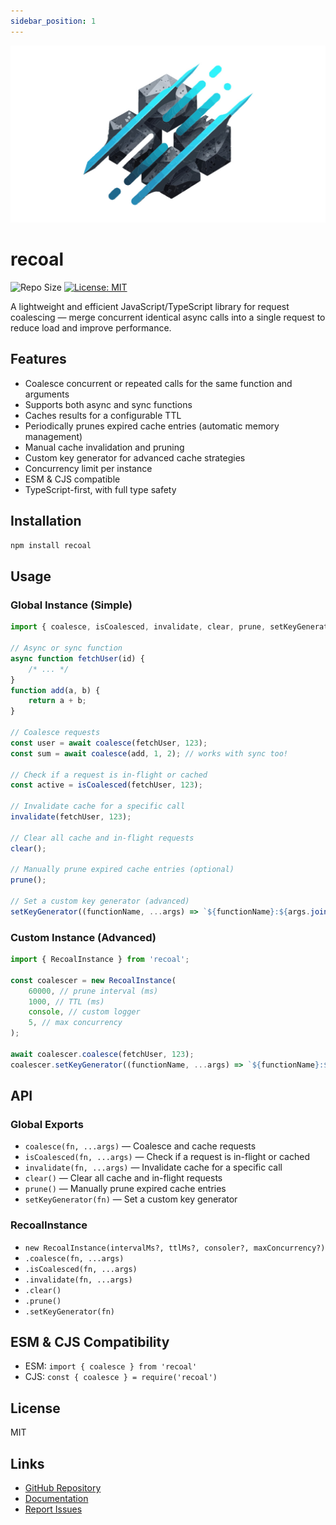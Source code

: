 ```yaml
---
sidebar_position: 1
---
```


![Header](https://raw.githubusercontent.com/aldhosutra/recoal/HEAD/website/static/img/docusaurus-social-card.jpg)

# recoal

![Repo Size](https://img.shields.io/github/repo-size/aldhosutra/recoal)
[![License: MIT](https://img.shields.io/github/license/aldhosutra/recoal?color=green)](https://opensource.org/license/mit)

A lightweight and efficient JavaScript/TypeScript library for request coalescing — merge concurrent identical async calls into a single request to reduce load and improve performance.

## Features

- Coalesce concurrent or repeated calls for the same function and arguments
- Supports both async and sync functions
- Caches results for a configurable TTL
- Periodically prunes expired cache entries (automatic memory management)
- Manual cache invalidation and pruning
- Custom key generator for advanced cache strategies
- Concurrency limit per instance
- ESM & CJS compatible
- TypeScript-first, with full type safety

## Installation

```sh
npm install recoal
```

## Usage

### Global Instance (Simple)

```ts
import { coalesce, isCoalesced, invalidate, clear, prune, setKeyGenerator } from 'recoal';

// Async or sync function
async function fetchUser(id) {
	/* ... */
}
function add(a, b) {
	return a + b;
}

// Coalesce requests
const user = await coalesce(fetchUser, 123);
const sum = await coalesce(add, 1, 2); // works with sync too!

// Check if a request is in-flight or cached
const active = isCoalesced(fetchUser, 123);

// Invalidate cache for a specific call
invalidate(fetchUser, 123);

// Clear all cache and in-flight requests
clear();

// Manually prune expired cache entries (optional)
prune();

// Set a custom key generator (advanced)
setKeyGenerator((functionName, ...args) => `${functionName}:${args.join('-')}`);
```

### Custom Instance (Advanced)

```ts
import { RecoalInstance } from 'recoal';

const coalescer = new RecoalInstance(
	60000, // prune interval (ms)
	1000, // TTL (ms)
	console, // custom logger
	5, // max concurrency
);

await coalescer.coalesce(fetchUser, 123);
coalescer.setKeyGenerator((functionName, ...args) => `${functionName}:${args.join('-')}`);
```

## API

### Global Exports

- `coalesce(fn, ...args)` — Coalesce and cache requests
- `isCoalesced(fn, ...args)` — Check if a request is in-flight or cached
- `invalidate(fn, ...args)` — Invalidate cache for a specific call
- `clear()` — Clear all cache and in-flight requests
- `prune()` — Manually prune expired cache entries
- `setKeyGenerator(fn)` — Set a custom key generator

### RecoalInstance

- `new RecoalInstance(intervalMs?, ttlMs?, consoler?, maxConcurrency?)`
- `.coalesce(fn, ...args)`
- `.isCoalesced(fn, ...args)`
- `.invalidate(fn, ...args)`
- `.clear()`
- `.prune()`
- `.setKeyGenerator(fn)`

## ESM & CJS Compatibility

- ESM: `import { coalesce } from 'recoal'`
- CJS: `const { coalesce } = require('recoal')`

## License

MIT

## Links

- [GitHub Repository](https://github.com/aldhosutra/recoal)
- [Documentation](https://recoal.js.org)
- [Report Issues](https://github.com/aldhosutra/recoal/issues)
